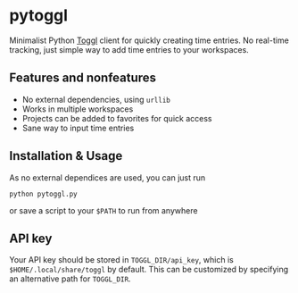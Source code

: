 # pytoggl

Minimalist Python [Toggl](https://toggl.com/track) client for quickly creating time entries. No real-time tracking, just simple way to add time entries to your workspaces.

## Features and nonfeatures

* No external dependencies, using `urllib`
* Works in multiple workspaces
* Projects can be added to favorites for quick access
* Sane way to input time entries

## Installation & Usage

As no external dependices are used, you can just run

```
python pytoggl.py
```

or save a script to your `$PATH` to run from anywhere

## API key

Your API key should be stored in `TOGGL_DIR/api_key`, which is `$HOME/.local/share/toggl` by default. This can be customized by specifying an alternative path for `TOGGL_DIR`.
